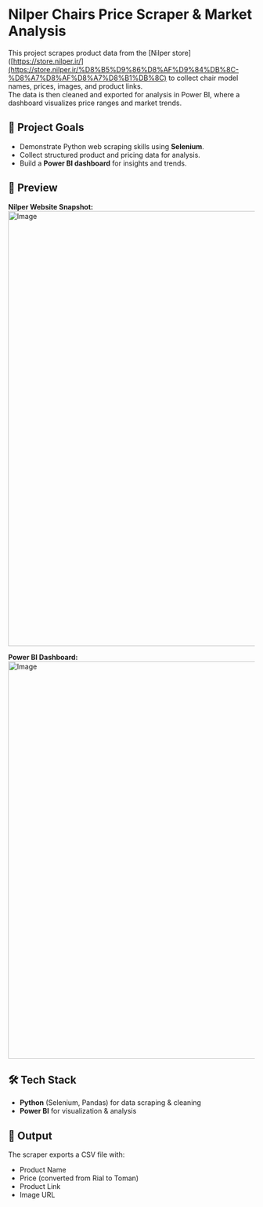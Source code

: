 # Nilper Chairs Price Scraper & Market Analysis

This project scrapes product data from the [Nilper store]([https://store.nilper.ir/](https://store.nilper.ir/%D8%B5%D9%86%D8%AF%D9%84%DB%8C-%D8%A7%D8%AF%D8%A7%D8%B1%DB%8C) to collect chair model names, prices, images, and product links.  
The data is then cleaned and exported for analysis in Power BI, where a dashboard visualizes price ranges and market trends.


## 🔹 Project Goals
- Demonstrate Python web scraping skills using **Selenium**.  
- Collect structured product and pricing data for analysis.  
- Build a **Power BI dashboard** for insights and trends.


## 📸 Preview

**Nilper Website Snapshot:**  
<img width="1387" height="887" alt="Image" src="https://github.com/user-attachments/assets/2cd540d5-10eb-4599-a94b-6b9a7b5da3f5" /> 

**Power BI Dashboard:**  
<img width="832" height="810" alt="Image" src="https://github.com/user-attachments/assets/6f4f237e-31df-476f-b3ef-cd60efe81a12" />


## 🛠️ Tech Stack
- **Python** (Selenium, Pandas) for data scraping & cleaning  
- **Power BI** for visualization & analysis  


## 📂 Output
The scraper exports a CSV file with:
- Product Name  
- Price (converted from Rial to Toman)  
- Product Link  
- Image URL  
